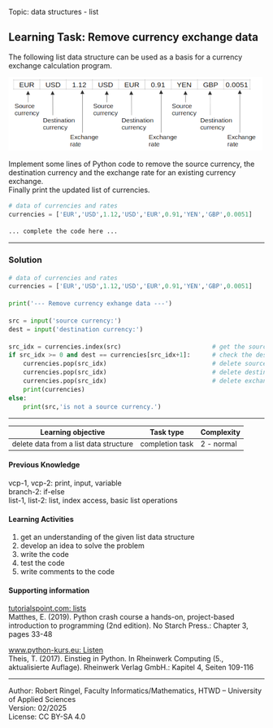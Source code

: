 Topic: data structures - list

## Learning Task: Remove currency exchange data

The following list data structure can be used as a basis for a currency exchange calculation program.

![](CurrencyExchangeCalculator.png)

Implement some lines of Python code to remove the source currency, the destination currency and the exchange rate for an existing currency exchange.  
Finally print the updated list of currencies.

``` python
# data of currencies and rates
currencies = ['EUR','USD',1.12,'USD','EUR',0.91,'YEN','GBP',0.0051]

... complete the code here ...

```

---------------------------------------

### Solution

``` python
# data of currencies and rates
currencies = ['EUR','USD',1.12,'USD','EUR',0.91,'YEN','GBP',0.0051]

print('--- Remove currency exhange data ---')

src = input('source currency:')
dest = input('destination currency:')

src_idx = currencies.index(src)                         # get the source curr. index
if src_idx >= 0 and dest == currencies[src_idx+1]:      # check the dest. currency
	currencies.pop(src_idx)                             # delete source currency
	currencies.pop(src_idx)                             # delete destination currency
	currencies.pop(src_idx)                             # delete exchange rate
	print(currencies)
else:
	print(src,'is not a source currency.')

```
---------------------------------------

| **Learning objective**                         | **Task type**   | **Complexity** |
| ---------------------------------------------- | --------------- | -------------- |
| delete data from a list data structure         | completion task | 2 - normal     |  

#### Previous Knowledge

vcp-1, vcp-2: print, input, variable  
branch-2: if-else  
list-1, list-2: list, index access, basic list operations  

#### Learning Activities

1) get an understanding of the given list data structure
2) develop an idea to solve the problem 
3) write the code
4) test the code
5) write comments to the code

#### Supporting information

[tutorialspoint.com: lists](https://www.tutorialspoint.com/python/python_lists.htm)  
Matthes, E. (2019). Python crash course a hands-on, project-based introduction to programming (2nd edition). No Starch Press.: Chapter 3, pages 33-48  

[www.python-kurs.eu: Listen](https://www.python-kurs.eu/python3_listen.php)  
Theis, T. (2017). Einstieg in Python. In Rheinwerk Computing (5., aktualisierte Auflage). Rheinwerk Verlag GmbH.: Kapitel 4, Seiten 109-116

---------------------------------------
Author: Robert Ringel, Faculty Informatics/Mathematics, HTWD – University of Applied Sciences  
Version: 02/2025  
License: CC BY-SA 4.0
